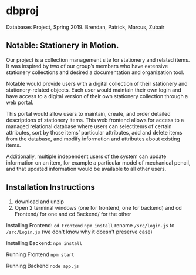# dbproj
Databases Project, Spring 2019. Brendan, Patrick, Marcus, Zubair

## Notable: Stationery in Motion. 

Our project is a collection management site for stationery and related items.
It was inspired by two of our group’s members who have extensive stationery collections and desired a documentation and organization tool.

Notable would provide users with a digital collection of their stationery and stationery-related objects. Each user would maintain their own login and have access to a digital version of their own
stationery collection through a web portal.

This portal would allow users to maintain, create, and order detailed descriptions of stationery items.
This web frontend allows for access to a managed relational database where users can selectitems of certain attributes, sort by those items’ particular attributes, add and delete items from the
database, and modify information and attributes about existing items.

Additionally, multiple independent users of the system can update information on an item, for example a particular model of mechanical pencil, and that updated information would be available to all
other users.

## Installation Instructions
1. download and unzip
2. Open 2 terminal windows (one for frontend, one for backend) and cd Frontend/ for one and cd Backend/ for the other

Installing Frontend:
`cd Frontend`
`npm install`
rename `/src/login.js` to `/src/Login.js` (we don't know why it doesn't preserve case)

Installing Backend:
`npm install`

Running Frontend
 `npm start`
 
Running Backend
`node app.js`
